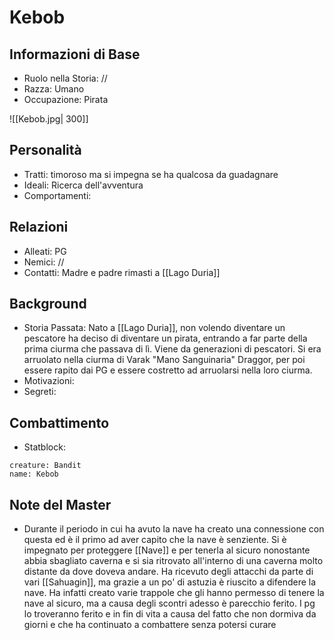 # Kebob

## Informazioni di Base

- Ruolo nella Storia: //
- Razza: Umano
- Occupazione: Pirata

![[Kebob.jpg| 300]]
## Personalità
- Tratti: timoroso ma si impegna se ha qualcosa da guadagnare
- Ideali: Ricerca dell'avventura
- Comportamenti:

## Relazioni
- Alleati: PG
- Nemici: //
- Contatti: Madre e padre rimasti a [[Lago Duria]]

## Background
- Storia Passata: Nato a [[Lago Duria]], non volendo diventare un pescatore ha deciso di diventare un pirata, entrando a far parte della prima ciurma che passava di lì. Viene da generazioni di pescatori. Si era arruolato nella ciurma di Varak "Mano Sanguinaria" Draggor, per poi essere rapito dai PG e essere costretto ad arruolarsi nella loro ciurma.
- Motivazioni:
- Segreti:

## Combattimento
- Statblock:
```statblock
creature: Bandit
name: Kebob
```

## Note del Master
- Durante il periodo in cui ha avuto la nave ha creato una connessione con questa ed è il primo ad aver capito che la nave è senziente. Si è impegnato per proteggere [[Nave]] e per tenerla al sicuro nonostante abbia sbagliato caverna e si sia ritrovato all'interno di una caverna molto distante da dove doveva andare. Ha ricevuto degli attacchi da parte di vari [[Sahuagin]], ma grazie a un po' di astuzia è riuscito a difendere la nave. Ha infatti creato varie trappole che gli hanno permesso di tenere la nave al sicuro, ma a causa degli scontri adesso è parecchio ferito. I pg lo troveranno ferito e in fin di vita a causa del fatto che non dormiva da giorni e che ha continuato a combattere senza potersi curare
